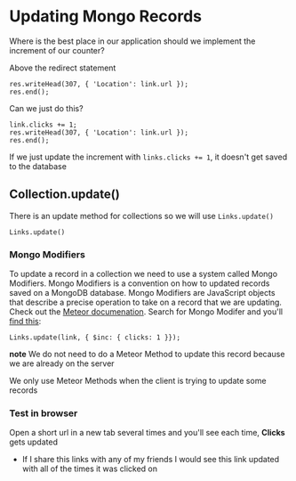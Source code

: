 # Updating Mongo Records
Where is the best place in our application should we implement the increment of our counter?

Above the redirect statement

```
res.writeHead(307, { 'Location': link.url });
res.end();
```

Can we just do this?

```
link.clicks += 1;
res.writeHead(307, { 'Location': link.url });
res.end();
```

If we just update the increment with `links.clicks += 1`, it doesn't get saved to the database

## Collection.update()
There is an update method for collections so we will use `Links.update()`

`Links.update()`

### Mongo Modifiers
To update a record in a collection we need to use a system called Mongo Modifiers. Mongo Modifiers is a convention on how to updated records saved on a MongoDB database. Mongo Modifiers are JavaScript objects that describe a precise operation to take on a record that we are updating. Check out the [Meteor documenation](http://docs.meteor.com/). Search for Mongo Modifer and you'll [find this](https://docs.meteor.com/api/collections.html#Mongo-Collection-update):

`Links.update(link, { $inc: { clicks: 1 }});`

**note** We do not need to do a Meteor Method to update this record because we are already on the server

We only use Meteor Methods when the client is trying to update some records

### Test in browser
Open a short url in a new tab several times and you'll see each time, **Clicks** gets updated

* If I share this links with any of my friends I would see this link updated with all of the times it was clicked on 


